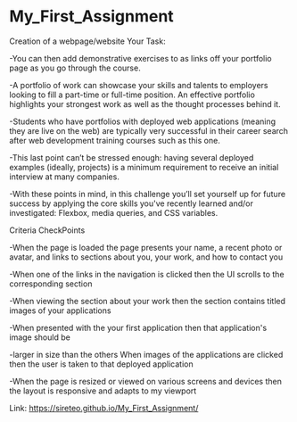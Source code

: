 # My_First_Assignment
Creation of a webpage/website
Your Task:

-You can then add demonstrative exercises to as links off your portfolio page as you go through
the course.

-A portfolio of work can showcase your skills and talents to employers looking to fill a part-time or full-time position. An effective portfolio highlights your strongest work as well as the thought processes behind it.

-Students who have portfolios with deployed web applications (meaning they are live on the web)
are typically very successful in their career search after web development training courses such
as this one.

-This last point can’t be stressed enough: having several deployed examples (ideally, projects) is
a minimum requirement to receive an initial interview at many companies.

-With these points in mind, in this challenge you’ll set yourself up for future success by applying
the core skills you've recently learned and/or investigated: Flexbox, media queries, and CSS
variables.

Criteria CheckPoints

-When the page is loaded the page presents your name, a recent photo or avatar, and links
to sections about you, your work, and how to contact you

-When one of the links in the navigation is clicked then the UI scrolls to the corresponding
section

-When viewing the section about your work then the section contains titled images of your
applications

-When presented with the your first application then that application's image should be

-larger in size than the others
When images of the applications are clicked then the user is taken to that deployed
application

-When the page is resized or viewed on various screens and devices then the layout is
responsive and adapts to my viewport

Link: https://sireteo.github.io/My_First_Assignment/

